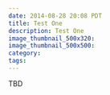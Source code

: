 ```yaml
---
date: 2014-08-28 20:08 PDT
title: Test One
description: Test One
image_thumbnail_500x320:
image_thumbnail_500x500:
category:
tags:
---
```

<p>
TBD
</p>
<!-- more -->
